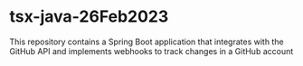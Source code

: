 # tsx-java-26Feb2023
This repository contains a Spring Boot application that integrates with the GitHub API and implements webhooks to track changes in a GitHub account
